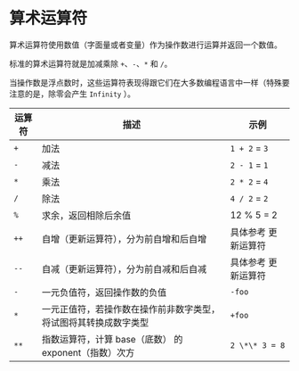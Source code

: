 # 算术运算符

算术运算符使用数值（字面量或者变量）作为操作数进行运算并返回一个数值。

标准的算术运算符就是加减乘除 `+`、`-`、`*` 和 `/`。

当操作数是浮点数时，这些运算符表现得跟它们在大多数编程语言中一样（特殊要注意的是，除零会产生 `Infinity` ）。

| 运算符 | 描述                                                             | 示例                |
| ------ | ---------------------------------------------------------------- | ------------------- |
| `+`    | 加法                                                             | `1 + 2` = `3`       |
| `-`    | 减法                                                             | `2 - 1` = `1`       |
| `*`    | 乘法                                                             | `2 * 2` = `4`       |
| `/`    | 除法                                                             | `4 / 2` = `2`       |
| `%`    | 求余，返回相除后余值                                             | 12 % 5 = 2          |
| `++`   | 自增（更新运算符），分为前自增和后自增                           | 具体参考 更新运算符 |
| `--`   | 自减（更新运算符），分为前自减和后自减                           | 具体参考 更新运算符 |
| `-`    | 一元负值符，返回操作数的负值                                     | `-foo`              |
| `*`    | 一元正值符，若操作数在操作前非数字类型，将试图将其转换成数字类型 | `+foo`              |
| `**`   | 指数运算符，计算 base（底数） 的 exponent（指数）次方            | `2 \*\* 3 = 8`      |
